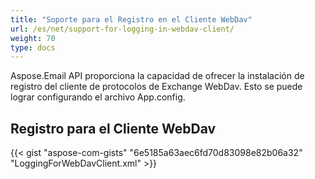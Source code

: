 ```yaml
---
title: "Soporte para el Registro en el Cliente WebDav"
url: /es/net/support-for-logging-in-webdav-client/
weight: 70
type: docs
---
```



Aspose.Email API proporciona la capacidad de ofrecer la instalación de registro del cliente de protocolos de Exchange WebDav. Esto se puede lograr configurando el archivo App.config.
## **Registro para el Cliente WebDav**


{{< gist "aspose-com-gists" "6e5185a63aec6fd70d83098e82b06a32" "LoggingForWebDavClient.xml" >}}